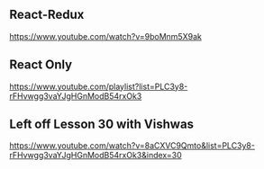 ## React-Redux
https://www.youtube.com/watch?v=9boMnm5X9ak

## React Only
https://www.youtube.com/playlist?list=PLC3y8-rFHvwgg3vaYJgHGnModB54rxOk3

## Left off Lesson 30 with Vishwas
https://www.youtube.com/watch?v=8aCXVC9Qmto&list=PLC3y8-rFHvwgg3vaYJgHGnModB54rxOk3&index=30

